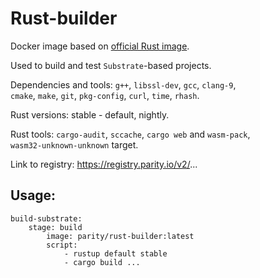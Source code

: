 # Rust-builder
Docker image based on [official Rust image](https://hub.docker.com/_/rust).

Used to build and test `Substrate`-based projects.

Dependencies and tools: `g++`, `libssl-dev`, `gcc`, `clang-9`,  
`cmake`, `make`, `git`, `pkg-config`, `curl`, `time`, `rhash`.

Rust versions: stable - default, nightly.

Rust tools: `cargo-audit`, `sccache`, `cargo web` and `wasm-pack`,  
`wasm32-unknown-unknown` target.

Link to registry: https://registry.parity.io/v2/...

## Usage:
```
build-substrate:
    stage: build
        image: parity/rust-builder:latest
        script:
            - rustup default stable
            - cargo build ...
```
